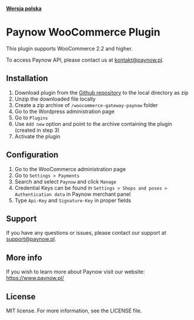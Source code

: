 [**Wersja polska**][ext0]
# Paynow WooCommerce Plugin

This plugin supports WooCommerce 2.2 and higher.

To access Paynow API, please contact us at kontakt@paynow.pl.

## Installation
1. Download plugin from the [Github repository][ext1] to the local directory as zip
2. Unzip the downloaded file locally
3. Create a zip archive of `/woocommerce-gateway-paynow` folder
4. Go to the Wordpress administration page
5. Go to `Plugins` 
6. Use `Add new` option and point to the archive containing the plugin (created in step 3)
7. Activate the plugin

## Configuration
1. Go to the WooCommerce administration page
2. Go to `Settings > Payments`
3. Search and select `Paynow` and click `Manage`
4. Credential Keys can be found in `Settings > Shops and poses > Authentication data` in Paynow merchant panel
5. Type `Api-Key` and `Signature-Key` in proper fields

## Support
If you have any questions or issues, please contact our support at support@paynow.pl.

## More info
If you wish to learn more about Paynow visit our website: https://www.paynow.pl/

## License
MIT license. For more information, see the LICENSE file.

[ext0]: README.md
[ext1]: https://github.com/pay-now/paynow-woocommerce/releases/latest